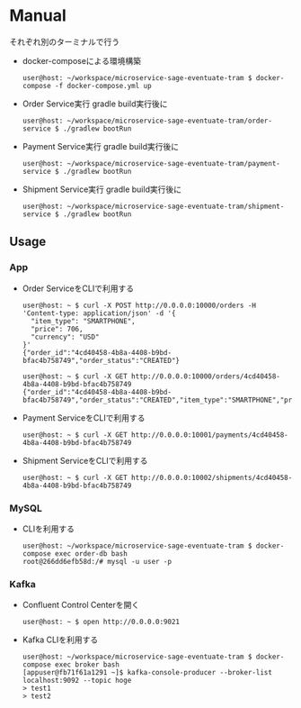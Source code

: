 # Manual
それぞれ別のターミナルで行う
- docker-composeによる環境構築
    ```ShellSession
    user@host: ~/workspace/microservice-sage-eventuate-tram $ docker-compose -f docker-compose.yml up
    ```
- Order Service実行
    gradle build実行後に
    ```ShellSession
    user@host: ~/workspace/microservice-sage-eventuate-tram/order-service $ ./gradlew bootRun
    ```
- Payment Service実行
  gradle build実行後に
    ```ShellSession
    user@host: ~/workspace/microservice-sage-eventuate-tram/payment-service $ ./gradlew bootRun
    ```
- Shipment Service実行
  gradle build実行後に
    ```ShellSession
    user@host: ~/workspace/microservice-sage-eventuate-tram/shipment-service $ ./gradlew bootRun
    ```

## Usage
### App
- Order ServiceをCLIで利用する
    ```ShellSession
    user@host: ~ $ curl -X POST http://0.0.0.0:10000/orders -H 'Content-type: application/json' -d '{
      "item_type": "SMARTPHONE",
      "price": 706,
      "currency": "USD"
    }'
    {"order_id":"4cd40458-4b8a-4408-b9bd-bfac4b758749","order_status":"CREATED"}

    user@host: ~ $ curl -X GET http://0.0.0.0:10000/orders/4cd40458-4b8a-4408-b9bd-bfac4b758749
    {"order_id":"4cd40458-4b8a-4408-b9bd-bfac4b758749","order_status":"CREATED","item_type":"SMARTPHONE","price":706,"currency":"USD"}
    ```
- Payment ServiceをCLIで利用する
    ```ShellSession
    user@host: ~ $ curl -X GET http://0.0.0.0:10001/payments/4cd40458-4b8a-4408-b9bd-bfac4b758749
    ```
- Shipment ServiceをCLIで利用する
    ```ShellSession
    user@host: ~ $ curl -X GET http://0.0.0.0:10002/shipments/4cd40458-4b8a-4408-b9bd-bfac4b758749
    ```

### MySQL
- CLIを利用する
    ```ShellSession
    user@host: ~/workspace/microservice-sage-eventuate-tram $ docker-compose exec order-db bash
    root@266dd6efb58d:/# mysql -u user -p
    ```

### Kafka
- Confluent Control Centerを開く
    ```ShellSession
    user@host: ~ $ open http://0.0.0.0:9021
    ```
- Kafka CLIを利用する
    ```ShellSession
    user@host: ~/workspace/microservice-sage-eventuate-tram $ docker-compose exec broker bash
    [appuser@fb71f61a1291 ~]$ kafka-console-producer --broker-list localhost:9092 --topic hoge
    > test1
    > test2
    ```